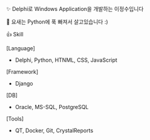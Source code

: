 ✨ Delphi로 Windows Application을 개발하는 이정수입니다 

👀 요새는 Python에 푹 빠져서 살고있습니다 :)

👍 Skill

[Language]

- Delphi, Python, HTNML, CSS, JavaScript

[Framework]

- Django

[DB]

- Oracle, MS-SQL, PostgreSQL

[Tools]

- QT, Docker, Git, CrystalReports



<!---
jungsoolee/jungsoolee is a ✨ special ✨ repository because its `README.md` (this file) appears on your GitHub profile.
You can click the Preview link to take a look at your changes.
--->
